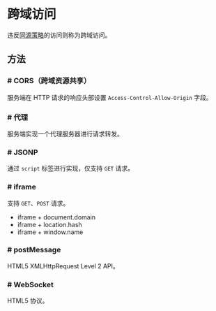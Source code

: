 # 跨域访问

违反[同源策略](../同源策略/README.md)的访问则称为跨域访问。

## 方法

### # CORS（跨域资源共享）
服务端在 HTTP 请求的响应头部设置 `Access-Control-Allow-Origin` 字段。

### # 代理
服务端实现一个代理服务器进行请求转发。

### # JSONP
通过 `script` 标签进行实现，仅支持 `GET` 请求。

### # iframe 
支持 `GET`、`POST` 请求。

- iframe + document.domain
- iframe + location.hash
- iframe + window.name

### # postMessage
HTML5 XMLHttpRequest Level 2 API。

### # WebSocket
HTML5 协议。


